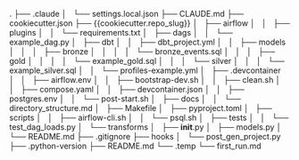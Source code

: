 .
├── .claude
│   └── settings.local.json
├── CLAUDE.md
├── cookiecutter.json
├── {{cookiecutter.repo_slug}}
│   ├── airflow
│   │   ├── plugins
│   │   └── requirements.txt
│   ├── dags
│   │   └── example_dag.py
│   ├── dbt
│   │   ├── dbt_project.yml
│   │   ├── models
│   │   │   ├── bronze
│   │   │   │   └── bronze_events.sql
│   │   │   ├── gold
│   │   │   │   └── example_gold.sql
│   │   │   └── silver
│   │   │       └── example_silver.sql
│   │   └── profiles-example.yml
│   ├── .devcontainer
│   │   ├── airflow.env
│   │   ├── bootstrap-dev.sh
│   │   ├── clean.sh
│   │   ├── compose.yaml
│   │   ├── devcontainer.json
│   │   ├── postgres.env
│   │   └── post-start.sh
│   ├── docs
│   │   └── directory_structure.md
│   ├── Makefile
│   ├── pyproject.toml
│   ├── scripts
│   │   ├── airflow-cli.sh
│   │   └── psql.sh
│   ├── tests
│   │   └── test_dag_loads.py
│   └── transforms
│       ├── __init__.py
│       ├── models.py
│       └── README.md
├── .gitignore
├── hooks
│   └── post_gen_project.py
├── .python-version
├── README.md
└── .temp
    └── first_run.md

